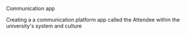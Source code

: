 Communication app

Creating a a communication  platform app called the Attendee within the university's system and culture

